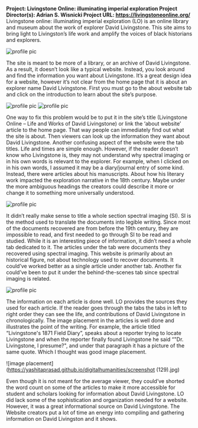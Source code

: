 **Project:
Livingstone Online: illuminating imperial exploration 
Project Director(s):
Adrian S. Wisnicki
Project URL:
https://livingstoneonline.org/**
Livingstone online: illuminating imperial exploration (LO) is an online library and museum about the work of explorer David Livingstone. This site aims to bring light to Livingston’s life work and amplify the voices of black historians and explorers.

![profile pic](https://yashitaprasad.github.io/digitalhumanities/images/profilepic.jpg)

The site is meant to be more of a library, or an archive of David Livingstone. As a result, it doesn’t look like a typical website. Instead, you look around and find the information you want about Livingstone. It’s a great design idea for a website, however it’s not clear from the home page that it is about an explorer name David Livingstone. First you must go to the about website tab and click on the introduction to learn about the site’s purpose. 

![profile pic](https://yashitaprasad.github.io/digitalhumanities/images/profilepic.jpg)
![profile pic](https://yashitaprasad.github.io/digitalhumanities/images/profilepic.jpg)

One way to fix this problem would be to put it in the site’s title (Livingstone Online – Life and Works of David Livingstone) or link the ‘about website’ article to the home page. That way people can immediately find out what the site is about. Then viewers can look up the information they want about David Livingstone. 
Another confusing aspect of the website were the tab titles. Life and times are simple enough. However, if the reader doesn’t know who Livingstone is, they may not understand why spectral imaging or in his own words is relevant to the explorer.  For example, when I clicked on in his own words, I assumed it may be a diary/journal entry of some kind. Instead, there were articles about his manuscripts. About how his literary work impacted the exploration narrative in the 18th century. Maybe under the more ambiguous headings the creators could describe it more or change it to something more universally understood. 

![profile pic](https://yashitaprasad.github.io/digitalhumanities/images/profilepic.jpg)

It didn’t really make sense to title a whole section spectral imaging (SI). SI is the method used to translate the documents into legible writing. Since most of the documents recovered are from before the 19th century, they are impossible to read, and first needed to go through SI to be read and studied. While it is an interesting piece of information, it didn’t need a whole tab dedicated to it. The articles under the tab were documents they recovered using spectral imaging. This website is primarily about an historical figure, not about technology used to recover documents.  It could’ve worked better as a single article under another tab. Another fix could’ve been to put it under the behind-the-scenes tab since spectral imaging is related. 

![profile pic](https://yashitaprasad.github.io/digitalhumanities/images/profilepic.jpg)

The information on each article is done well. LO provides the sources they used for each article. If the reader goes through the tabs the tabs in left to right order they can see the life, and contributions of David Livingstone in chronologically. The image placement in the articles is well done and illustrates the point of the writing. For example, the article titled “Livingstone's 1871 Field Diary”, speaks about a reporter trying to locate Livingstone and when the reporter finally found Livingstone he said “"Dr. Livingstone, I presume?", and under that paragraph it has a picture of the same quote. Which I thought was good image placement. 

![image placement](https://yashitaprasad.github.io/digitalhumanities/screenshot (129).jpg)

Even though it is not meant for the average viewer, they could’ve shorted the word count on some of the articles to make it more accessible for student and scholars looking for information about David Livingstone. LO did lack some of the sophistication and organization needed for a website. However, it was a great informational source on David Livingstone. The Website creators put a lot of time an energy into compiling and gathering information on David Livingston and it shows.  
